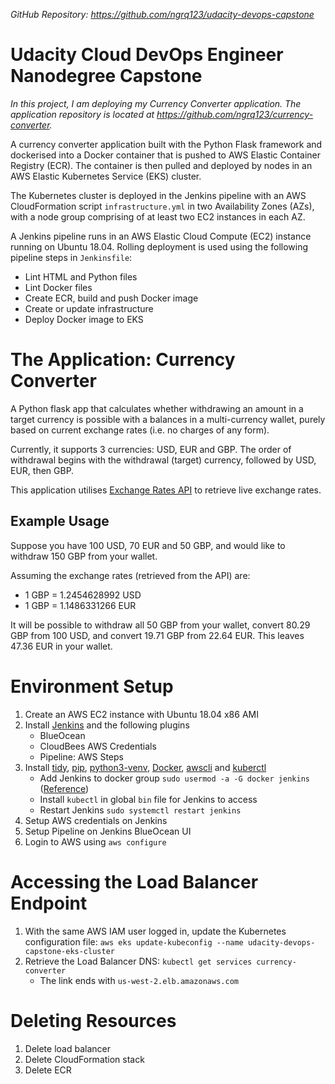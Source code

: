 _GitHub Repository: https://github.com/ngrq123/udacity-devops-capstone_

# Udacity Cloud DevOps Engineer Nanodegree Capstone

_In this project, I am deploying my Currency Converter application. The application repository is located at https://github.com/ngrq123/currency-converter._

A currency converter application built with the Python Flask framework and dockerised into a Docker container that is pushed to AWS Elastic Container Registry (ECR). The container is then pulled and deployed by nodes in an AWS Elastic Kubernetes Service (EKS) cluster.

The Kubernetes cluster is deployed in the Jenkins pipeline with an AWS CloudFormation script `infrastructure.yml` in two Availability Zones (AZs), with a node group comprising of at least two EC2 instances in each AZ.

A Jenkins pipeline runs in an AWS Elastic Cloud Compute (EC2) instance running on Ubuntu 18.04. Rolling deployment is used using the following pipeline steps in `Jenkinsfile`:
* Lint HTML and Python files
* Lint Docker files
* Create ECR, build and push Docker image
* Create or update infrastructure
* Deploy Docker image to EKS

# The Application: Currency Converter

A Python flask app that calculates whether withdrawing an amount in a target currency is possible with a balances in a multi-currency wallet, purely based on current exchange rates (i.e. no charges of any form).

Currently, it supports 3 currencies: USD, EUR and GBP. The order of withdrawal begins with the withdrawal (target) currency, followed by USD, EUR, then GBP.

This application utilises [Exchange Rates API](https://exchangeratesapi.io) to retrieve live exchange rates.

## Example Usage
Suppose you have 100 USD, 70 EUR and 50 GBP, and would like to withdraw 150 GBP from your wallet. 

Assuming the exchange rates (retrieved from the API) are:
* 1 GBP = 1.2454628992 USD
* 1 GBP = 1.1486331266 EUR


It will be possible to withdraw all 50 GBP from your wallet, convert 80.29 GBP from 100 USD, and convert 19.71 GBP from 22.64 EUR. This leaves 47.36 EUR in your wallet.

# Environment Setup

1. Create an AWS EC2 instance with Ubuntu 18.04 x86 AMI
2. Install [Jenkins](https://www.jenkins.io/doc/book/installing/#debianubuntu) and the following plugins
     * BlueOcean
     * CloudBees AWS Credentials
     * Pipeline: AWS Steps
3. Install [tidy](https://askubuntu.com/a/823272), [pip](https://linuxize.com/post/how-to-install-pip-on-ubuntu-18.04/), [python3-venv](https://www.digitalocean.com/community/tutorials/how-to-install-python-3-and-set-up-a-programming-environment-on-ubuntu-18-04-quickstart), [Docker](https://docs.docker.com/engine/install/ubuntu/), [awscli](https://docs.aws.amazon.com/cli/latest/userguide/install-cliv2.html) and [kuberctl](https://docs.aws.amazon.com/eks/latest/userguide/install-kubectl.html)
     * Add Jenkins to docker group `sudo usermod -a -G docker jenkins` ([Reference](https://stackoverflow.com/a/48450294))
     * Install `kubectl` in global `bin` file for Jenkins to access
     * Restart Jenkins `sudo systemctl restart jenkins`
4. Setup AWS credentials on Jenkins
5. Setup Pipeline on Jenkins BlueOcean UI
6. Login to AWS using `aws configure`

# Accessing the Load Balancer Endpoint

1. With the same AWS IAM user logged in, update the Kubernetes configuration file: `aws eks update-kubeconfig --name udacity-devops-capstone-eks-cluster`
2. Retrieve the Load Balancer DNS: `kubectl get services currency-converter`
      * The link ends with `us-west-2.elb.amazonaws.com`

# Deleting Resources
1. Delete load balancer
2. Delete CloudFormation stack
3. Delete ECR